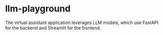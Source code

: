 # llm-playground
The virtual assistant application leverages LLM models, which use FastAPI for the backend and Streamlit for the frontend.

